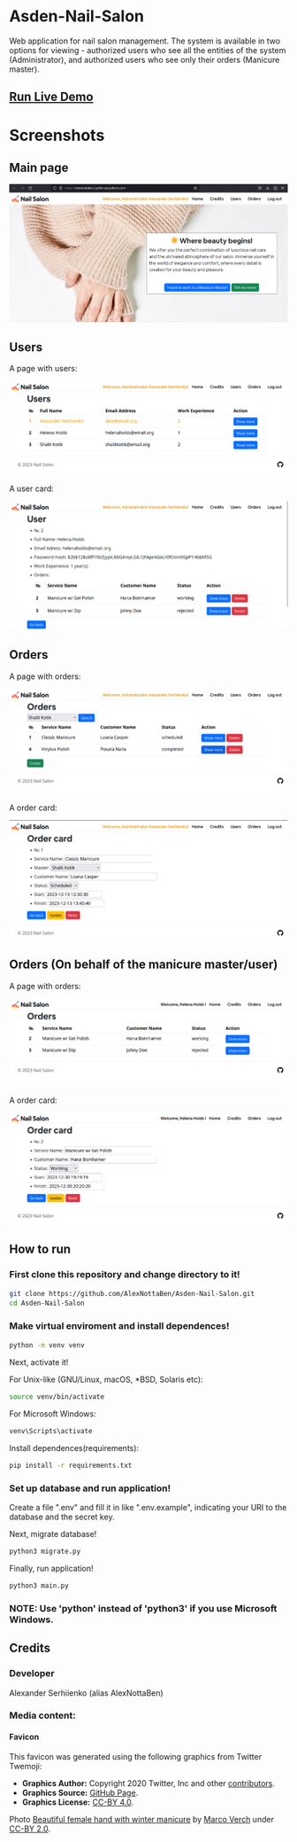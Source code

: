 # Asden-Nail-Salon

Web application for nail salon management.
The system is available in two options for viewing - authorized users who see all the entities of the system (Administrator), and authorized users who see only their orders (Manicure master).

## [Run Live Demo](https://alexnottaben.pythonanywhere.com/)

# Screenshots

## Main page

![mainpage](./screenshots/mainpage.png)

## Users

A page with users:

![userspreview](./screenshots/userspreview.png)

A user card:

![userpreview](./screenshots/userpreview.png)


## Orders

A page with orders:

![orderpreview](./screenshots/orderspreview.png)

A order card:

![orderspreview](./screenshots/orderpreview.png)

## Orders (On behalf of the manicure master/user)

A page with orders:

![user_orderpreview](./screenshots/user_orderspreview.png)

A order card:

![user_orderspreview](./screenshots/user_orderpreview.png)

## How to run

### First clone this repository and change directory to it!

```bash
git clone https://github.com/AlexNottaBen/Asden-Nail-Salon.git
cd Asden-Nail-Salon
```

### Make virtual enviroment and install dependences!

```bash
python -m venv venv
```

Next, activate it!

For Unix-like (GNU/Linux, macOS, *BSD, Solaris etc):

```bash
source venv/bin/activate
```

For Microsoft Windows:

```powershell
venv\Scripts\activate
```

Install dependences(requirements):


```bash
pip install -r requirements.txt
```

### Set up database and run application!

Create a file ".env" and fill it in like ".env.example", indicating your URI to the database and the secret key.

Next, migrate database!

```bash
python3 migrate.py
```

Finally, run application!

```bash
python3 main.py
```

### NOTE: Use 'python' instead of 'python3' if you use Microsoft Windows.

## Credits

### Developer
Alexander Serhiienko (alias AlexNottaBen)

### Media content:

#### Favicon
This favicon was generated using the following graphics from Twitter Twemoji:
- **Graphics Author:** Copyright 2020 Twitter, Inc and other [contributors](https://github.com/twitter/twemoji).
- **Graphics Source:** [GitHub Page](https://github.com/twitter/twemoji/blob/master/assets/svg/1f485.svg).
- **Graphics License:** [CC-BY 4.0](https://creativecommons.org/licenses/by/4.0/).

Photo [Beautiful female hand with winter manicure](https://foto.wuestenigel.com/beautiful-female-hand-with-winter-manicure/) by [Marco Verch](https://linktr.ee/wuestenigel) under [CC-BY 2.0](https://creativecommons.org/licenses/by/2.0/).
